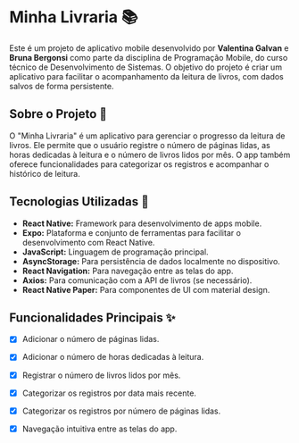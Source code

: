 # Minha Livraria 📚
Este é um projeto de aplicativo mobile desenvolvido por **Valentina Galvan** e **Bruna Bergonsi** como parte da disciplina de Programação Mobile, do curso técnico de Desenvolvimento de Sistemas. O objetivo do projeto é criar um aplicativo para facilitar o acompanhamento da leitura de livros, com dados salvos de forma persistente.

## Sobre o Projeto 📝
O "Minha Livraria" é um aplicativo para gerenciar o progresso da leitura de livros. Ele permite que o usuário registre o número de páginas lidas, as horas dedicadas à leitura e o número de livros lidos por mês. O app também oferece funcionalidades para categorizar os registros e acompanhar o histórico de leitura.

## Tecnologias Utilizadas 🚀
* **React Native:** Framework para desenvolvimento de apps mobile.
* **Expo:** Plataforma e conjunto de ferramentas para facilitar o desenvolvimento com React Native.
* **JavaScript:** Linguagem de programação principal.
* **AsyncStorage:** Para persistência de dados localmente no dispositivo.
* **React Navigation:** Para navegação entre as telas do app.
* **Axios:** Para comunicação com a API de livros (se necessário).
* **React Native Paper:** Para componentes de UI com material design.

## Funcionalidades Principais ✨
- [x] Adicionar o número de páginas lidas.
- [x] Adicionar o número de horas dedicadas à leitura.
- [x] Registrar o número de livros lidos por mês.
- [x] Categorizar os registros por data mais recente.
- [x] Categorizar os registros por número de páginas lidas.
- [x] Navegação intuitiva entre as telas do app.


